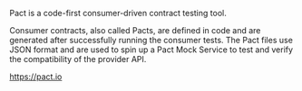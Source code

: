 Pact is a code-first consumer-driven contract testing tool. 

Consumer contracts, also called Pacts, are defined in code and are generated after successfully running the consumer tests. 
The Pact files use JSON format and are used to spin up a Pact Mock Service to test and verify the compatibility of the provider API.

https://pact.io